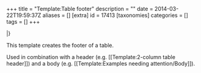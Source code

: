 +++
title = "Template:Table footer"
description = ""
date = 2014-03-22T19:59:37Z
aliases = []
[extra]
id = 17413
[taxonomies]
categories = []
tags = []
+++

<includeonly>
|}
</includeonly>

<noinclude>This template creates the footer of a table.

Used in combination with a header (e.g. [[Template:2-column table header]]) and a body (e.g. [[Template:Examples needing attention/Body]]).
